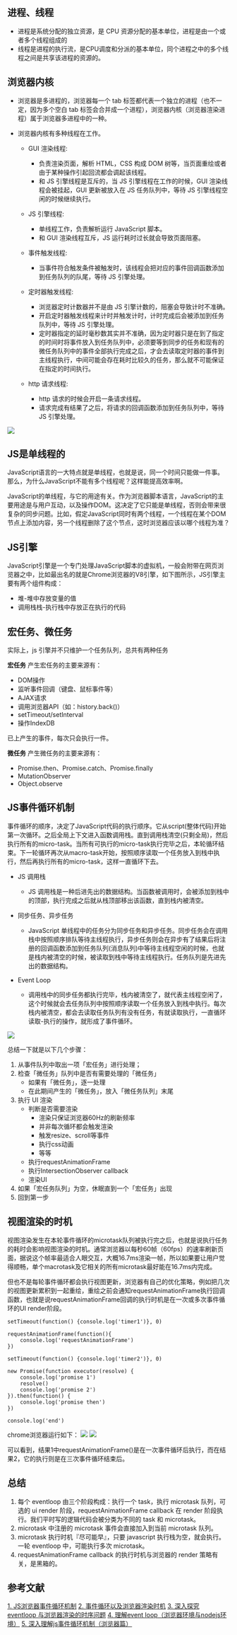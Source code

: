 ## 进程、线程
- 进程是系统分配的独立资源，是 CPU 资源分配的基本单位，进程是由一个或者多个线程组成的
- 线程是进程的执行流，是CPU调度和分派的基本单位，同个进程之中的多个线程之间是共享该进程的资源的。
## 浏览器内核
- 浏览器是多进程的，浏览器每一个 tab 标签都代表一个独立的进程（也不一定，因为多个空白 tab 标签会合并成一个进程），浏览器内核（浏览器渲染进程）属于浏览器多进程中的一种。
- 浏览器内核有多种线程在工作。

    - GUI 渲染线程:
        - 负责渲染页面，解析 HTML，CSS 构成 DOM 树等，当页面重绘或者由于某种操作引起回流都会调起该线程。
        - 和 JS 引擎线程是互斥的，当 JS 引擎线程在工作的时候，GUI 渲染线程会被挂起，GUI 更新被放入在 JS 任务队列中，等待 JS 引擎线程空闲的时候继续执行。
    - JS 引擎线程:
        - 单线程工作，负责解析运行 JavaScript 脚本。
        - 和 GUI 渲染线程互斥，JS 运行耗时过长就会导致页面阻塞。
    - 事件触发线程:

        - 当事件符合触发条件被触发时，该线程会把对应的事件回调函数添加到任务队列的队尾，等待 JS 引擎处理。
    - 定时器触发线程:

        - 浏览器定时计数器并不是由 JS 引擎计数的，阻塞会导致计时不准确。
        - 开启定时器触发线程来计时并触发计时，计时完成后会被添加到任务队列中，等待 JS 引擎处理。
        - 定时器指定的延时毫秒数其实并不准确，因为定时器只是在到了指定的时间时将事件放入到任务队列中，必须要等到同步的任务和现有的微任务队列中的事件全部执行完成之后，才会去读取定时器的事件到主线程执行，中间可能会存在耗时比较久的任务，那么就不可能保证在指定的时间执行。
    - http 请求线程:
        - http 请求的时候会开启一条请求线程。
        - 请求完成有结果了之后，将请求的回调函数添加到任务队列中，等待 JS 引擎处理。

![](./images/17.png)

## JS是单线程的
JavaScript语言的一大特点就是单线程，也就是说，同一个时间只能做一件事。那么，为什么JavaScript不能有多个线程呢？这样能提高效率啊。

JavaScript的单线程，与它的用途有关。作为浏览器脚本语言，JavaScript的主要用途是与用户互动，以及操作DOM。这决定了它只能是单线程，否则会带来很复杂的同步问题。比如，假定JavaScript同时有两个线程，一个线程在某个DOM节点上添加内容，另一个线程删除了这个节点，这时浏览器应该以哪个线程为准？
## JS引擎
JavaScript引擎是一个专门处理JavaScript脚本的虚拟机，一般会附带在网页浏览器之中，比如最出名的就是Chrome浏览器的V8引擎，如下图所示，JS引擎主要有两个组件构成：

 - 堆-堆中存放变量的值
 - 调用栈栈-执行栈中存放正在执行的代码

## 宏任务、微任务
实际上，js 引擎并不只维护一个任务队列，总共有两种任务

**宏任务**
产生宏任务的主要来源有：
 - DOM操作
 - 监听事件回调（键盘、鼠标事件等）
 - AJAX请求
 - 调用浏览器API（如：history.back()）
 - setTimeout/setInterval
 - 操作IndexDB

已上产生的事件，每次只会执行一件。

**微任务**
产生微任务的主要来源有：

- Promise.then、Promise.catch、Promise.finally
- MutationObserver
- Object.observe

## JS事件循环机制
事件循环的顺序，决定了JavaScript代码的执行顺序。它从script(整体代码)开始第一次循环。之后全局上下文进入函数调用栈。直到调用栈清空(只剩全局)，然后执行所有的micro-task。当所有可执行的micro-task执行完毕之后，本轮循环结束。下一轮循环再次从macro-task开始，按照顺序读取一个任务放入到栈中执行，然后再执行所有的micro-task，这样一直循环下去。

 - JS 调用栈
    - JS 调用栈是一种后进先出的数据结构。当函数被调用时，会被添加到栈中的顶部，执行完成之后就从栈顶部移出该函数，直到栈内被清空。

- 同步任务、异步任务
    - JavaScript 单线程中的任务分为同步任务和异步任务。同步任务会在调用栈中按照顺序排队等待主线程执行，异步任务则会在异步有了结果后将注册的回调函数添加到任务队列(消息队列)中等待主线程空闲的时候，也就是栈内被清空的时候，被读取到栈中等待主线程执行。任务队列是先进先出的数据结构。

- Event Loop
    - 调用栈中的同步任务都执行完毕，栈内被清空了，就代表主线程空闲了，这个时候就会去任务队列中按照顺序读取一个任务放入到栈中执行。每次栈内被清空，都会去读取任务队列有没有任务，有就读取执行，一直循环读取-执行的操作，就形成了事件循环。

![](./images/19.png)

总结一下就是以下几个步骤：
1. 从事件队列中取出一项「宏任务」进行处理；
2. 检查「微任务」队列中是否有需要处理的「微任务」
    - 如果有「微任务」，逐一处理
    - 在此期间产生的「微任务」，放入「微任务队列」末尾
3. 执行 UI 渲染
    - 判断是否需要渲染
        - 渲染只保证浏览器60Hz的刷新频率
        - 并非每次循环都会触发渲染
        - 触发resize、scroll等事件
        - 执行css动画
        - 等等
    - 执行requestAnimationFrame
    - 执行IntersectionObserver callback
    - 渲染UI
4. 如果「宏任务队列」为空，休眠直到一个「宏任务」出现
5. 回到第一步

## 视图渲染的时机
视图渲染发生在本轮事件循环的microtask队列被执行完之后，也就是说执行任务的耗时会影响视图渲染的时机。通常浏览器以每秒60帧（60fps）的速率刷新页面，据说这个帧率最适合人眼交互，大概16.7ms渲染一帧，所以如果要让用户觉得顺畅，单个macrotask及它相关的所有microtask最好能在16.7ms内完成。

但也不是每轮事件循环都会执行视图更新，浏览器有自己的优化策略，例如把几次的视图更新累积到一起重绘，重绘之前会通知requestAnimationFrame执行回调函数，也就是说requestAnimationFrame回调的执行时机是在一次或多次事件循环的UI render阶段。

```
setTimeout(function() {console.log('timer1')}, 0)

requestAnimationFrame(function(){
	console.log('requestAnimationFrame')
})

setTimeout(function() {console.log('timer2')}, 0)

new Promise(function executor(resolve) {
	console.log('promise 1')
	resolve()
	console.log('promise 2')
}).then(function() {
	console.log('promise then')
})

console.log('end')
```
chrome浏览器运行如下：
![](./images/20.png)
![](./images/21.png)

可以看到，结果1中requestAnimationFrame()是在一次事件循环后执行，而在结果2，它的执行则是在三次事件循环结束后。

## 总结

1. 每个 eventloop 由三个阶段构成：执行一个 task，执行 microtask 队列，可选的 ui render 阶段，requestAnimationFrame callback 在 render 阶段执行。我们平时写的逻辑代码会被分类为不同的 task 和 microtask。
2. microtask 中注册的 microtask 事件会直接加入到当前 microtask 队列。
3. microtask 执行时机『尽可能早』，只要 javascript 执行栈为空，就会执行。一轮 eventloop 中，可能执行多次 microtask。
4. requestAnimationFrame callback 的执行时机与浏览器的 render 策略有关，是黑箱的。
## 参考文献
[1. JS浏览器事件循环机制](https://segmentfault.com/a/1190000015559210)
[2. 事件循环以及浏览器渲染时机](https://www.jianshu.com/p/af302f8c388f)
[3. 深入探究 eventloop 与浏览器渲染的时序问题](https://www.404forest.com/2019/04/23/when-does-the-browser-first-paint/)
[4. 理解event loop（浏览器环境与nodejs环境）](https://imweb.io/topic/5b148768d4c96b9b1b4c4ea1)
[5. 深入理解js事件循环机制（浏览器篇）](http://lynnelv.github.io/js-event-loop-browser)